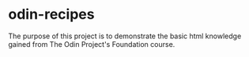 # odin-recipes

The purpose of this project is to demonstrate the basic html knowledge gained from The Odin Project's Foundation course.